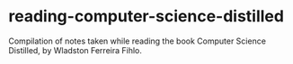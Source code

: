# reading-computer-science-distilled
Compilation of notes taken while reading the book Computer Science Distilled, by Wladston Ferreira Fihlo.

